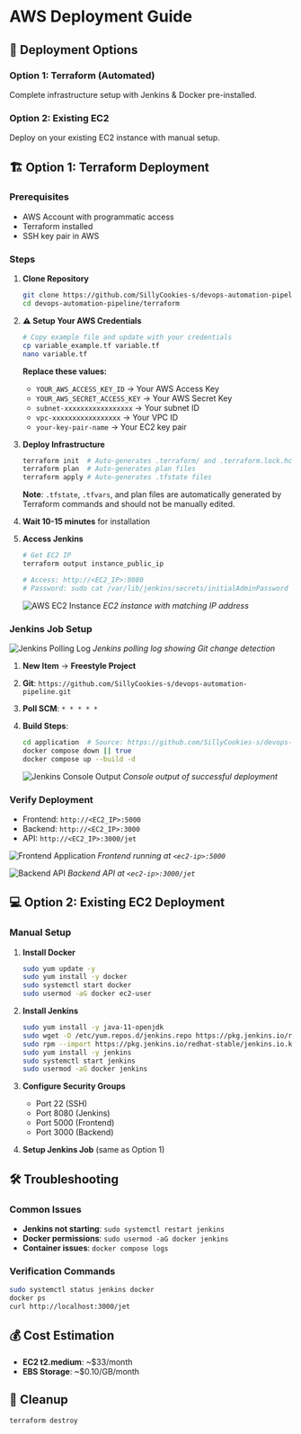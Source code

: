# AWS Deployment Guide

## 🚀 Deployment Options

### Option 1: Terraform (Automated)
Complete infrastructure setup with Jenkins & Docker pre-installed.

### Option 2: Existing EC2
Deploy on your existing EC2 instance with manual setup.

## 🏗️ Option 1: Terraform Deployment

### Prerequisites
- AWS Account with programmatic access
- Terraform installed
- SSH key pair in AWS

### Steps

1. **Clone Repository**
   ```bash
   git clone https://github.com/SillyCookies-s/devops-automation-pipeline.git
   cd devops-automation-pipeline/terraform
   ```

2. **⚠️ Setup Your AWS Credentials**
   ```bash
   # Copy example file and update with your credentials
   cp variable_example.tf variable.tf
   nano variable.tf
   ```
   
   **Replace these values:**
   - `YOUR_AWS_ACCESS_KEY_ID` → Your AWS Access Key
   - `YOUR_AWS_SECRET_ACCESS_KEY` → Your AWS Secret Key
   - `subnet-xxxxxxxxxxxxxxxxx` → Your subnet ID
   - `vpc-xxxxxxxxxxxxxxxxx` → Your VPC ID
   - `your-key-pair-name` → Your EC2 key pair

3. **Deploy Infrastructure**
   ```bash
   terraform init  # Auto-generates .terraform/ and .terraform.lock.hcl
   terraform plan  # Auto-generates plan files
   terraform apply # Auto-generates .tfstate files
   ```
   
   **Note**: `.tfstate`, `.tfvars`, and plan files are automatically generated by Terraform commands and should not be manually edited.

4. **Wait 10-15 minutes** for installation

5. **Access Jenkins**
   ```bash
   # Get EC2 IP
   terraform output instance_public_ip
   
   # Access: http://<EC2_IP>:8080
   # Password: sudo cat /var/lib/jenkins/secrets/initialAdminPassword
   ```
   
   ![AWS EC2 Instance](screenshots/ec2-instance.png)
   *EC2 instance with matching IP address*

### Jenkins Job Setup
![Jenkins Polling Log](screenshots/after-git-update-jenkin-polling-log.png)
*Jenkins polling log showing Git change detection*

1. **New Item** → **Freestyle Project**
2. **Git**: `https://github.com/SillyCookies-s/devops-automation-pipeline.git`
3. **Poll SCM**: `* * * * *`
4. **Build Steps**:
   ```bash
   cd application  # Source: https://github.com/SillyCookies-s/devops-automation-pipeline/tree/main/application
   docker compose down || true
   docker compose up --build -d
   ```
   
   ![Jenkins Console Output](screenshots/console-log-end.png)
   *Console output of successful deployment*

### Verify Deployment
- Frontend: `http://<EC2_IP>:5000`
- Backend: `http://<EC2_IP>:3000`
- API: `http://<EC2_IP>:3000/jet`

![Frontend Application](screenshots/frontend-5000-after-git-change.png)
*Frontend running at `<ec2-ip>:5000`*

![Backend API](screenshots/backend-jet-after-git-change.png)
*Backend API at `<ec2-ip>:3000/jet`*

## 💻 Option 2: Existing EC2 Deployment

### Manual Setup
1. **Install Docker**
   ```bash
   sudo yum update -y
   sudo yum install -y docker
   sudo systemctl start docker
   sudo usermod -aG docker ec2-user
   ```

2. **Install Jenkins**
   ```bash
   sudo yum install -y java-11-openjdk
   sudo wget -O /etc/yum.repos.d/jenkins.repo https://pkg.jenkins.io/redhat-stable/jenkins.repo
   sudo rpm --import https://pkg.jenkins.io/redhat-stable/jenkins.io.key
   sudo yum install -y jenkins
   sudo systemctl start jenkins
   sudo usermod -aG docker jenkins
   ```

3. **Configure Security Groups**
   - Port 22 (SSH)
   - Port 8080 (Jenkins)
   - Port 5000 (Frontend)
   - Port 3000 (Backend)

4. **Setup Jenkins Job** (same as Option 1)

## 🛠️ Troubleshooting

### Common Issues
- **Jenkins not starting**: `sudo systemctl restart jenkins`
- **Docker permissions**: `sudo usermod -aG docker jenkins`
- **Container issues**: `docker compose logs`

### Verification Commands
```bash
sudo systemctl status jenkins docker
docker ps
curl http://localhost:3000/jet
```

## 💰 Cost Estimation
- **EC2 t2.medium**: ~$33/month
- **EBS Storage**: ~$0.10/GB/month

## 🧹 Cleanup
```bash
terraform destroy
```
